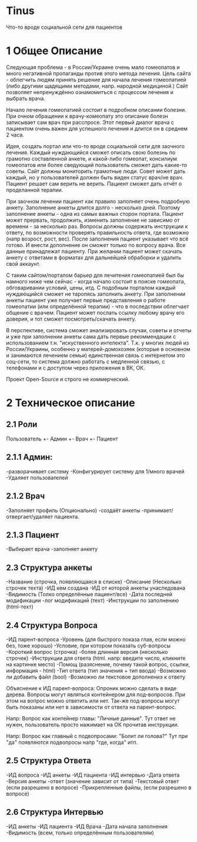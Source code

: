 # Tinus
 Что-то вроде социальной сети для пациентов
 
 
1 Общее Описание
================

Следующая проблема - в России/Украине очень мало гомеопатов и много негативной пропаганды против этого метода лечения. Цель сайта - облегчить людям принять решение для начала лечения гомеопатией (либо другими щадящими методами, напр. народной медициной.) Сайт позволяет непренуждённо ознамомитъся с процессом лечения и выбрать врача.

Начало лечения гомеопатией состоит в подробном описании болезни. При очном обращении к врачу-комеопату это описание болезн записывает сам врач при расспросе. Этот первый диалог врача с пациентом очень важен для успешного лечения и длится он в среднем 2 часа.

Идея, создать портал или что-то вроде социальной сети для заочного лечения. Каждый нуждающийся сможет описать свою болезнь по грамотно составленной анкете, и какой-либо гомеопат, консилиум гомеопатов или более сведующий пользователь сможет дать какие-то советы. Сайт должны мониторить грамотные люди. Совет может дать каждый, но у пользователей должен быть виден статус врач/не врач. Пациент решает сам верить не верить. Пациент сможет дать отчёт о проделанной терапии.

При заочном лечении пациент как правило заполняет очень подробную анкету. Заполнение анкеты длится долго - несколько дней. Поэтому заполнение анкеты - одна из самых важных сторон портала. Пациент может прервать, продолжить, изменить заполнение не зависимо от времени - за несколько раз. Вопросы должны содержать инструкции к ответу, по возможности проверять правильность ответа, где возможно (напр возрост, рост, вес). После заполнения пациент указывает что всё готово. И внести дополнение он сможет только по вопросу врача. Все данные принадлежат пациенту. При желании пациент может скачать анкету с ответами в форматах для дальнейшей обраборки и удалить свой аккаунт.

С таким сайтом/порталом барьер для лечитения гомеопатией был бы намного ниже чем сейчас - когда начало состоит в поиске гомеопата, обговаривании условий, цены, итд. С подобным порталом каждый нуждающийся сможет не таропясь заполнить анкету. При заполнении анкеты пациент уже получает первые представления о работе гомеопатии (или определённой терапии) - что в последствии облегчает общение с врачем. Пациент может послать ссылку любому врачу его доверия, и тот сможет посмотреть/скачать анкету.


В перспективе, система сможет анализировать случаи, советы и отчеты и уже при заполнении анкеты сама дать первые рекоммендации с использованием т.н. "искуственного интелекта".
Т.к. у многих людей из России/Украины, особенно у матерей-домохозяек (которые в основном и занимаются лечением семьи) единственная связь с интернетом это соц-сети, то система должно работать с медленной связью, с телефонами и с доступом через приложения в ВК, ОК.

Проект Open-Source и строго не коммерческий.

2 Техническое описание
======================

2.1 Роли
--------

Пользователь
 +- Админ
 +- Врач
 +- Пациент

2.1.1 Админ:
------------

  -разворачивает систему
  -Конфигурирует систему для 1/много врачей
  -Удаляет пользователей

2.1.2 Врач
-----------

  -Заполняет профиль (Опционально)
  -создаёт анкеты
  -принимает/отвергает/удаляет пациента.

2.1.3 Пациент
-------------

  -Выбирает врача
  -заполняет анкету


2.3 Структура анкеты
---------------------

 -Название (строчка, появляющаяся в списке)
 -Описание (Несколько строчек техта)
 -ИД кем создана
 -ИД от которой анкеты унаследована
 -Видимость (Толко определённые пациент/все)
 -Дата последней модификации
 -лог модификаций (техт)
 -Инструкции по заполнению (html-техт)

2.4 Структура Вопроса
---------------------

  -ИД парент-вопроса
  -Уровень (для быстрого показа глав, если можно без, тоже хорошо)
  -Условие, при котором показать суб-вопросы
  -Короткий вопрос (строчка)
  -более длинная версия (несколько строчек)
  -Инструкции для ответа (html. напр: введите число, кликните на картинке место)
  -Помощ (разяснение, почему такой вопрос, ссылки, информация - html)
  -Тип ответа (тип значения + тип ввода)
  -Возможно ли добавить файл (bool)
  -Возможно ли текстовое дополнениэ к ответу

Объяснение к ИД парент-вопроса: Опроник можно сделать в виде дерева. Вопросы могут являться контейнером для под-вопросов. При этом на вопрос можно ответить или нет. Так-же под-вопросы могут быть показаны или нет в зависимости от ответа на парент-вопрос.

Напр: Вопрос как контейнер главы: "Личные данные". 
   Тут ответ не нужен, пользователь просто нажимает на ОК прочитав инструкции.

Напр: Вопрос как главный с подвопросами: "Болит ли голова?"
  Тут при "да" появляются подвопросы напр "где, когда" итп.

2.5 Структура Ответа
--------------------

  -ИД вопроса
  -ИД анкеты
  -ИД пациента
  -ИД интервью
  -Дата ответа
  -Версия анкеты
  -ответ (значение зависит от типа)
  -Текстовый ответ (если разрешено в вопросе)
  -Прикрепленные файлы, (если разрешено в вопросе)

2.6 Структура Интервью
----------------------

  -ИД анкеты
  -ИД пациента
  -ИД Врача
  -Дата начала заполнения
  -Видимость (всем, только определённым пользователям)
